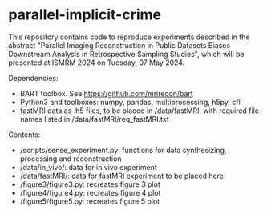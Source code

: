 # parallel-implicit-crime


This repository contains code to reproduce experiments described in the abstract "Parallel Imaging Reconstruction in Public Datasets Biases Downstream Analysis in Retrospective Sampling Studies", which will be presented at ISMRM 2024 on Tuesday, 07 May 2024.


Dependencies:

- BART toolbox. See <https://github.com/mrirecon/bart>
- Python3 and toolboxes: numpy, pandas, multiprocessing, h5py, cfl
- fastMRI data as .h5 files, to be placed in /data/fastMRI, with required file names listed in /data/fastMRI/req_fastMRI.txt


Contents:

- /scripts/sense_experiment.py: functions for data synthesizing, processing and reconstruction
- /data/in_vivo/: data for in vivo experiment
- /data/fastMRI/: data for fastMRI experiment to be placed here
- /figure3/figure3.py: recreates figure 3 plot
- /figure4/figure4.py: recreates figure 4 plot
- /figure5/figure5.py: recreates figure 5 plot 
